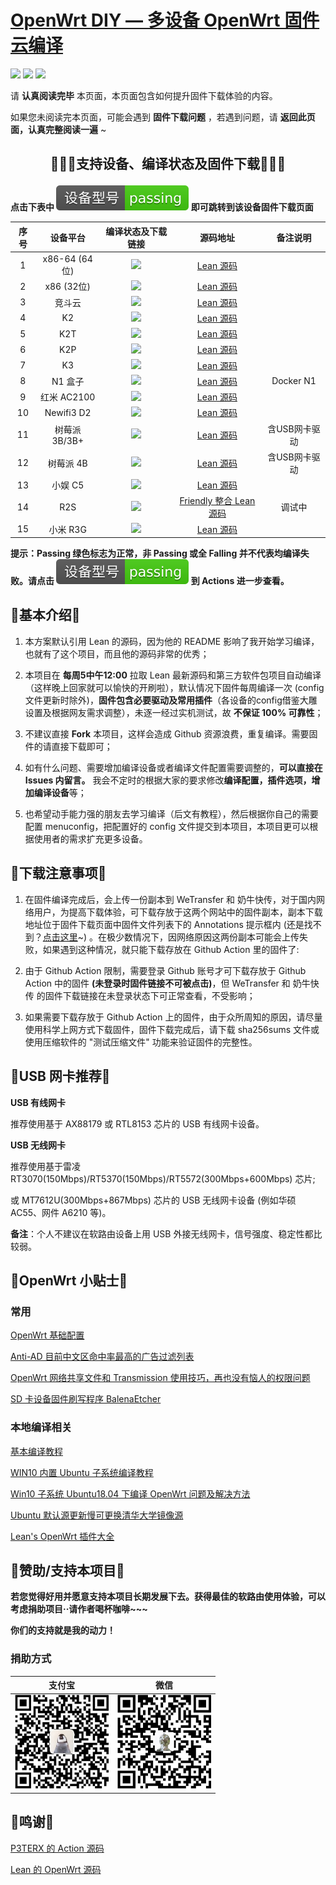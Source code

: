 
# [OpenWrt DIY — 多设备 OpenWrt 固件云编译](https://github.com/IvanSolis1989/OpenWrt-DIY)

[![](https://img.shields.io/github/issues/IvanSolis1989/OpenWrt-DIY)](https://github.com/IvanSolis1989/OpenWrt-DIY/issues)       [![](https://img.shields.io/github/stars/IvanSolis1989/OpenWrt-DIY)](https://github.com/IvanSolis1989/OpenWrt-DIY/stargazers)       [![](https://img.shields.io/github/forks/IvanSolis1989/OpenWrt-DIY)](https://github.com/IvanSolis1989/OpenWrt-DIY/network/members)

请 **认真阅读完毕** 本页面，本页面包含如何提升固件下载体验的内容。

如果您未阅读完本页面，可能会遇到 **固件下载问题** ，若遇到问题，请 **返回此页面，认真完整阅读一遍** ~

## <p align="center">🔹🔹🔹支持设备、编译状态及固件下载🔹🔹🔹</p>

**点击下表中 [![](img/passing.svg)](https://github.com/IvanSolis1989/OpenWrt-DIY/actions) 即可跳转到该设备固件下载页面** 

|     序号    |     设备平台    |    编译状态及下载链接  |   源码地址 | 备注说明 |
| :-----------------: | :-------------: |:-----------------: | :-----------------: |  :-----------------: | 
| 1 |    x86-64 (64位)    | [![](https://github.com/IvanSolis1989/OpenWrt-DIY/workflows/Build%20X86(64bit)%20OpenWrt/badge.svg)](https://github.com/IvanSolis1989/OpenWrt-DIY/actions?query=workflow%3A%22Build+X86%2864bit%29+OpenWrt%22) | [Lean 源码](https://github.com/coolsnowwolf/lede)  |   |  
| 2 |    x86 (32位)    |[![](https://github.com/IvanSolis1989/OpenWrt-DIY/workflows/Build%20X86(32bit)%20OpenWrt/badge.svg)](https://github.com/IvanSolis1989/OpenWrt-DIY/actions?query=workflow%3A%22Build+X86%2832bit%29+OpenWrt%22) |[Lean 源码](https://github.com/coolsnowwolf/lede) | | 
| 3 |       竞斗云        |[![](https://github.com/IvanSolis1989/OpenWrt-DIY/workflows/Build%20G-Dock%20OpenWrt/badge.svg)](https://github.com/IvanSolis1989/OpenWrt-DIY/actions?query=workflow%3A%22Build+G-Dock+OpenWrt%22) |[Lean 源码](https://github.com/coolsnowwolf/lede) | | 
| 4 |         K2        |[![](https://github.com/IvanSolis1989/OpenWrt-DIY/workflows/Build%20K2%20OpenWrt/badge.svg)](https://github.com/IvanSolis1989/OpenWrt-DIY/actions?query=workflow%3A%22Build+K2+OpenWrt%22)|[Lean 源码](https://github.com/coolsnowwolf/lede) | |
| 5 |         K2T         | [![](https://github.com/IvanSolis1989/OpenWrt-DIY/workflows/Build%20K2T%20OpenWrt/badge.svg)](https://github.com/IvanSolis1989/OpenWrt-DIY/actions?query=workflow%3A%22Build+K2T+OpenWrt%22)|[Lean 源码](https://github.com/coolsnowwolf/lede) | | 
| 6 |         K2P         |[![](https://github.com/IvanSolis1989/OpenWrt-DIY/workflows/Build%20K2P%20OpenWrt/badge.svg)](https://github.com/IvanSolis1989/OpenWrt-DIY/actions?query=workflow%3A%22Build+K2P+OpenWrt%22)|[Lean 源码](https://github.com/coolsnowwolf/lede) | | 
| 7 |         K3         |[![](https://github.com/IvanSolis1989/OpenWrt-DIY/workflows/Build%20K3%20OpenWrt/badge.svg)](https://github.com/IvanSolis1989/OpenWrt-DIY/actions?query=workflow%3A%22Build+K3+OpenWrt%22) |[Lean 源码](https://github.com/coolsnowwolf/lede) |  | 
| 8 |        N1 盒子       |[![](https://github.com/IvanSolis1989/OpenWrt-DIY/workflows/Build%20N1%20OpenWrt/badge.svg)](https://github.com/IvanSolis1989/OpenWrt-DIY/actions?query=workflow%3A%22Build+N1+OpenWrt%22) |[Lean 源码](https://github.com/coolsnowwolf/lede) |Docker N1 | 
| 9 |      红米 AC2100     | [![](https://github.com/IvanSolis1989/OpenWrt-DIY/workflows/Build%20Redmi%20AC2100%20OpenWrt/badge.svg)](https://github.com/IvanSolis1989/OpenWrt-DIY/actions?query=workflow%3A%22Build+Redmi+AC2100+OpenWrt%22) |[Lean 源码](https://github.com/coolsnowwolf/lede) | | 
| 10 |      Newifi3 D2     |  [![](https://github.com/IvanSolis1989/OpenWrt-DIY/workflows/Build%20Newifi%20D2%20OpenWrt/badge.svg)](https://github.com/IvanSolis1989/OpenWrt-DIY/actions?query=workflow%3A%22Build+Newifi+D2+OpenWrt%22) |[Lean 源码](https://github.com/coolsnowwolf/lede) | | 
| 11 |     树莓派 3B/3B+   | [![](https://github.com/IvanSolis1989/OpenWrt-DIY/workflows/Build%20RaspBerryPi3%20OpenWrt/badge.svg)](https://github.com/IvanSolis1989/OpenWrt-DIY/actions?query=workflow%3A%22Build+RaspBerryPi3+OpenWrt%22) |[Lean 源码](https://github.com/coolsnowwolf/lede)  | 含USB网卡驱动 |
| 12 |      树莓派 4B      | [![](https://github.com/IvanSolis1989/OpenWrt-DIY/workflows/Build%20RaspBerryPi4%20OpenWrt/badge.svg)](https://github.com/IvanSolis1989/OpenWrt-DIY/actions?query=workflow%3A%22Build+RaspBerryPi4+OpenWrt%22)  |[Lean 源码](https://github.com/coolsnowwolf/lede)  | 含USB网卡驱动 |
| 13 |      小娱 C5      | [![](https://github.com/IvanSolis1989/OpenWrt-DIY/workflows/Build%20XiaoYu%20XY-C5%20OpenWrt/badge.svg)](https://github.com/IvanSolis1989/OpenWrt-DIY/actions?query=workflow%3A%22Build+XiaoYu+XY-C5+OpenWrt%22)   |[Lean 源码](https://github.com/coolsnowwolf/lede)  |  |
| 14|      R2S     |  [![](https://github.com/IvanSolis1989/OpenWrt-DIY/workflows/Build%20NanoPi%20R2S%20OpenWrt/badge.svg)](https://github.com/IvanSolis1989/OpenWrt-DIY/actions?query=workflow%3A%22Build+R2S+OpenWrt%22)  |[Friendly 整合 Lean 源码](https://github.com/klever1988/nanopi-openwrt)  | 调试中 |
| 15|     小米 R3G     | [![](https://github.com/IvanSolis1989/OpenWrt-DIY/workflows/Build%20XIAOMI%20R3G%20OpenWrt/badge.svg)](https://github.com/IvanSolis1989/OpenWrt-DIY/actions?query=workflow%3A%22Build+XIAOMI+R3G+OpenWrt%22) |[Lean 源码](https://github.com/coolsnowwolf/lede) |   |

**提示：Passing 绿色标志为正常，非 Passing 或全 Falling 并不代表均编译失败。请点击 [![](img/passing.svg)](https://github.com/IvanSolis1989/OpenWrt-DIY/actions) 到 Actions 进一步查看。**

## 🔸基本介绍🔸

1. 本方案默认引用 Lean 的源码，因为他的 README 影响了我开始学习编译，也就有了这个项目，而且他的源码非常的优秀；

2. 本项目在 **每周5中午12:00** 拉取 Lean 最新源码和第三方软件包项目自动编译（这样晚上回家就可以愉快的开刷啦），默认情况下固件每周编译一次 (config 文件更新时除外)，**固件包含必要驱动及常用插件**（各设备的config借鉴大雕设置及根据网友需求调整），未逐一经过实机测试，故 **不保证 100% 可靠性**；

3. 不建议直接 **Fork** 本项目，这样会造成 Github 资源浪费，重复编译。需要固件的请直接下载即可；

4. 如有什么问题、需要增加编译设备或者编译文件配置需要调整的，**可以直接在 Issues 内留言。** 我会不定时的根据大家的要求修改**编译配置，插件选项，增加编译设备**等；

5. 也希望动手能力强的朋友去学习编译（后文有教程），然后根据你自己的需要配置 menuconfig，把配置好的 config 文件提交到本项目，本项目更可以根据使用者的需求扩充更多设备。

## 🔸下载注意事项🔸

1. 在固件编译完成后，会上传一份副本到 WeTransfer 和 奶牛快传，对于国内网络用户，为提高下载体验，可下载存放于这两个网站中的固件副本，副本下载地址位于固件下载页面中固件文件列表下的 Annotations 提示框内 (还是找不到？[点击这里](https://shop.io.mi-img.com/app/shop/img?id=shop_9e991a5edd21e997d44588bc376ca1e4.png)~) 。在极少数情况下，因网络原因这两份副本可能会上传失败，如果遇到这种情况，就只能下载存放在 Github Action 里的固件了:

2. 由于 Github Action 限制，需要登录 Github 账号才可下载存放于 Github Action 中的固件 **(未登录时固件链接不可被点击)**，但 WeTransfer 和 奶牛快传 的固件下载链接在未登录状态下可正常查看，不受影响；

3. 如果需要下载存放于 Github Action 上的固件，由于众所周知的原因，请尽量使用科学上网方式下载固件，固件下载完成后，请下载 sha256sums 文件或使用压缩软件的 "测试压缩文件" 功能来验证固件的完整性。

## 🔸USB 网卡推荐🔸

**USB 有线网卡**

推荐使用基于 AX88179 或 RTL8153 芯片的 USB 有线网卡设备。

**USB 无线网卡**

推荐使用基于雷凌 RT3070(150Mbps)/RT5370(150Mbps)/RT5572(300Mbps+600Mbps) 芯片;

或 MT7612U(300Mbps+867Mbps) 芯片的 USB 无线网卡设备 (例如华硕 AC55、网件 A6210 等)。

**备注**：个人不建议在软路由设备上用 USB 外接无线网卡，信号强度、稳定性都比较弱。

## 🔸OpenWrt 小贴士🔸

### 常用

[OpenWrt 基础配置](https://github.com/IvanSolis1989/OpenWrt-DIY/wiki/OpenWrt-%E5%9F%BA%E7%A1%80%E9%85%8D%E7%BD%AE)

[Anti-AD 目前中文区命中率最高的广告过滤列表](https://github.com/privacy-protection-tools/anti-AD)

[OpenWrt 网络共享文件和 Transmission 使用技巧，再也没有恼人的权限问题](https://youtu.be/wmR7o9p9vSY)

[SD 卡设备固件刷写程序 BalenaEtcher](https://www.balena.io/etcher/)

### 本地编译相关

[基本编译教程](https://blog.csdn.net/Dreame_Architect/article/details/101527640)

[WIN10 内置 Ubuntu 子系统编译教程](http://www.fuweijun.com/index.php/2019/07/03/win10%E5%AD%90linux%E7%B3%BB%E7%BB%9F%E7%BC%96%E8%AF%91openwrt/)

[Win10 子系统 Ubuntu18.04 下编译 OpenWrt 问题及解决方法](https://blog.csdn.net/khaunag/article/details/104854536)

[Ubuntu 默认源更新慢可更换清华大学镜像源](https://mirror.tuna.tsinghua.edu.cn/help/ubuntu/)

[Lean's OpenWrt 插件大全](https://github.com/IvanSolis1989/OpenWrt-DIY/wiki/Lean‘s-OpenWrt-——LuCI-Applications-插件说明)

## 🔸赞助/支持本项目🔸

**若您觉得好用并愿意支持本项目长期发展下去。获得最佳的软路由使用体验，可以考虑捐助项目··请作者喝杯咖啡~~~**

**你们的支持就是我的动力！**

### 捐助方式

|     支付宝   |   微信   | 
| :-----------------: | :-------------: |
|<img src="img/alipay.jpg" width="150" height="150" alt="支付宝捐助"/><br/>|<img src="img/wepay.jpg" width="150" height="150" alt="微信捐助"/><br/>|

## 🔸鸣谢🔸

[P3TERX 的 Action 源码](https://github.com/P3TERX/Actions-OpenWrt)

[Lean 的 OpenWrt 源码](https://github.com/coolsnowwolf/lede)
